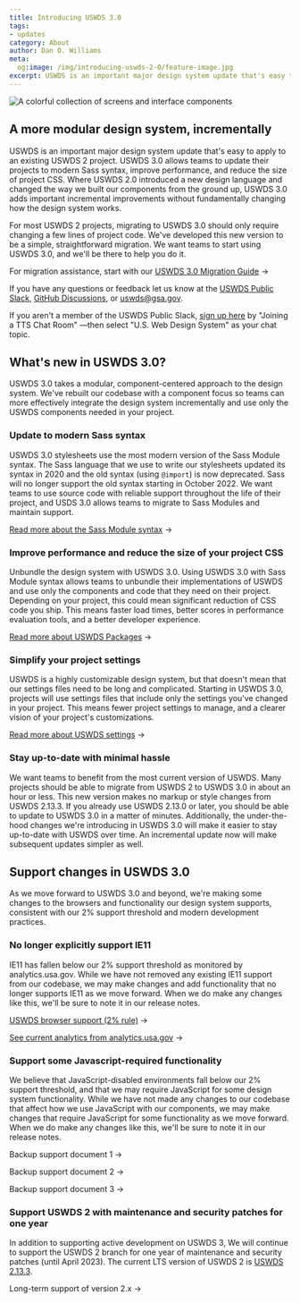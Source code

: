 ```yaml
---
title: Introducing USWDS 3.0
tags:
- updates
category: About
author: Dan O. Williams
meta:
  og:image: /img/introducing-uswds-2-0/feature-image.jpg
excerpt: USWDS is an important major design system update that's easy to apply to an existing USWDS 2 project. USWDS 3.0 allows teams to update their projects to modern Sass syntax, improve performance, and reduce the size of project CSS. Where USWDS 2.0 introduced a new design language and changed the way we built our components from the ground up, USWDS 3.0 adds important incremental improvements without fundamentally changing how the design system works.
---
```


<img src="{{ site.baseurl }}/img/introducing-uswds-2-0/feature-image.jpg" alt="A colorful collection of screens and interface components" class="width-full tablet:width-tablet-lg maxw-full tablet:maxw-tablet-lg">

## A more modular design system, incrementally

USWDS is an important major design system update that's easy to apply to an existing USWDS 2 project. USWDS 3.0 allows teams to update their projects to modern Sass syntax, improve performance, and reduce the size of project CSS. Where USWDS 2.0 introduced a new design language and changed the way we built our components from the ground up, USWDS 3.0 adds important incremental improvements without fundamentally changing how the design system works.

For most USWDS 2 projects, migrating to USWDS 3.0 should only require changing  a few lines of project code. We've developed this new version to be a simple, straightforward migration. We want teams to start using USWDS 3.0, and we'll be there to help you do it.

For migration assistance, start with our [USWDS 3.0 Migration Guide](/documentation/migration) → 

If you have any questions or feedback let us know at the [USWDS Public Slack](https://gsa-tts.slack.com/archives/uswds-public), [GitHub Discussions](#), or [uswds@gsa.gov](mailto:uswds@gsa.gov). 

If you aren't a member of the USWDS Public Slack, [sign up here](https://chat.18f.gov/) by "Joining a TTS Chat Room" —then select "U.S. Web Design System" as your chat topic.

## What's new in USWDS 3.0?
USWDS 3.0 takes a modular, component-centered approach to the design system. We've rebuilt our codebase with a component focus so teams can more effectively integrate the design system incrementally and use only the USWDS components needed in your project.

### Update to modern Sass syntax 

USWDS 3.0 stylesheets use the most modern version of the Sass Module syntax. The Sass language that we use to write our stylesheets updated its syntax in 2020 and the old syntax (using `@import`) is now deprecated. Sass will no longer support the old syntax starting in October 2022. We want teams to use source code with reliable support throughout the life of their project, and USDS 3.0 allows teams to migrate to Sass Modules and maintain support.

[Read more about the Sass Module syntax](https://sass-lang.com/) → 

### Improve performance and reduce the size of your project CSS 

Unbundle the design system with USWDS 3.0. Using USWDS 3.0 with Sass Module syntax allows teams to unbundle their implementations of USWDS and use only the components and code that they need on their project. Depending on your project, this could mean significant reduction of CSS code you ship. This means faster load times, better scores in performance evaluation tools, and a better developer experience. 

[Read more about USWDS Packages](#) → 

### Simplify your project settings

USWDS is a highly customizable design system, but that doesn't mean that our settings files need to be long and complicated. Starting in USWDS 3.0, projects will use settings files that include only the settings you've changed in your project. This means fewer project settings to manage, and a clearer vision of your project's customizations. 

[Read more about USWDS settings](/documentation/settings) → 

### Stay up-to-date with minimal hassle

We want teams to benefit from the most current version of USWDS. Many projects should be able to migrate from USWDS 2 to USWDS 3.0 in about an hour or less. This new version makes no markup or style changes from USWDS 2.13.3. If you already use USWDS 2.13.0 or later, you should be able to update to USWDS 3.0 in a matter of minutes. Additionally, the under-the-hood changes we're introducing in USWDS 3.0 will make it easier to stay up-to-date with USWDS over time. An incremental update now will make subsequent updates simpler as well. 

## Support changes in USWDS 3.0

As we move forward to USWDS 3.0 and beyond, we're making some changes to the browsers and functionality our design system supports, consistent with our 2% support threshold and modern development practices.

### No longer explicitly support IE11

IE11 has fallen below our 2% support threshold as monitored by analytics.usa.gov. While we have not removed any existing IE11 support from our codebase, we may make changes and add functionality that no longer supports IE11 as we move forward. When we do make any changes like this, we'll be sure to note it in our release notes.

[USWDS browser support (2% rule)](https://designsystem.digital.gov/documentation/developers/#browser-support) →

[See current analytics from analytics.usa.gov](https://analytics.usa.gov/) → 

### Support some Javascript-required functionality 

We believe that JavaScript-disabled environments fall below our 2% support threshold, and that we may require JavaScript for some design system functionality. While we have not made any changes to our codebase that affect how we use JavaScript with our components, we may make changes that require JavaScript for some functionality as we move forward. When we do make any changes like this, we'll be sure to note it in our release notes.

Backup support document 1 →

Backup support document 2 → 

Backup support document 3 → 

### Support USWDS 2 with maintenance and security patches for one year

In addition to supporting active development on USWDS 3, We will continue to support the USWDS 2 branch for one year of maintenance and security patches (until April 2023). The current LTS version of USWDS 2 is [USWDS 2.13.3](https://github.com/uswds/uswds/discussions/4626).

Long-term support of version 2.x → 
